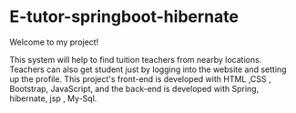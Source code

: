 # E-tutor-springboot-hibernate


Welcome to my project!


 This system will help to 
find tuition teachers from nearby locations. Teachers 
can also get student just by logging into the website and 
setting up the profile. This project's front-end is 
developed with HTML ,CSS , Bootstrap, JavaScript, and 
the back-end is developed with Spring, hibernate, jsp , 
My-Sql. 
